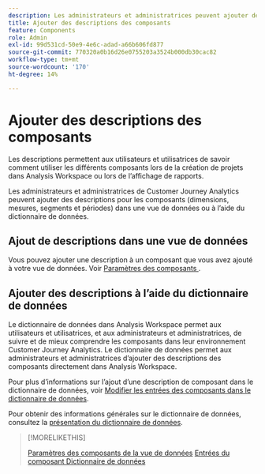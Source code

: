 ```yaml
---
description: Les administrateurs et administratrices peuvent ajouter des descriptions pour les composants à l’aide de la vue de données.
title: Ajouter des descriptions des composants
feature: Components
role: Admin
exl-id: 99d531cd-50e9-4e6c-adad-a66b606fd877
source-git-commit: 770320a0b16d26e0755203a3524b000db30cac82
workflow-type: tm+mt
source-wordcount: '170'
ht-degree: 14%

---
```


# Ajouter des descriptions des composants

Les descriptions permettent aux utilisateurs et utilisatrices de savoir comment utiliser les différents composants lors de la création de projets dans Analysis Workspace ou lors de l’affichage de rapports.

Les administrateurs et administratrices de Customer Journey Analytics peuvent ajouter des descriptions pour les composants (dimensions, mesures, segments et périodes) dans une vue de données ou à l’aide du dictionnaire de données.

## Ajout de descriptions dans une vue de données

Vous pouvez ajouter une description à un composant que vous avez ajouté à votre vue de données. Voir [ Paramètres des composants ](/help/data-views/component-settings/overview.md).

## Ajouter des descriptions à l’aide du dictionnaire de données

Le dictionnaire de données dans Analysis Workspace permet aux utilisateurs et utilisatrices, et aux administrateurs et administratrices, de suivre et de mieux comprendre les composants dans leur environnement Customer Journey Analytics. Le dictionnaire de données permet aux administrateurs et administratrices d’ajouter des descriptions des composants directement dans Analysis Workspace.

Pour plus d’informations sur l’ajout d’une description de composant dans le dictionnaire de données, voir [Modifier les entrées des composants dans le dictionnaire de données](/help/components/data-dictionary/edit-entries-data-dictionary.md).

Pour obtenir des informations générales sur le dictionnaire de données, consultez la [présentation du dictionnaire de données](/help/components/data-dictionary/data-dictionary-overview.md).

>[!MORELIKETHIS]
>
>[Paramètres des composants de la vue de données](/help/data-views/component-settings/overview.md)
>[Entrées du composant Dictionnaire de données](/help/components/data-dictionary/edit-entries-data-dictionary.md)
>
